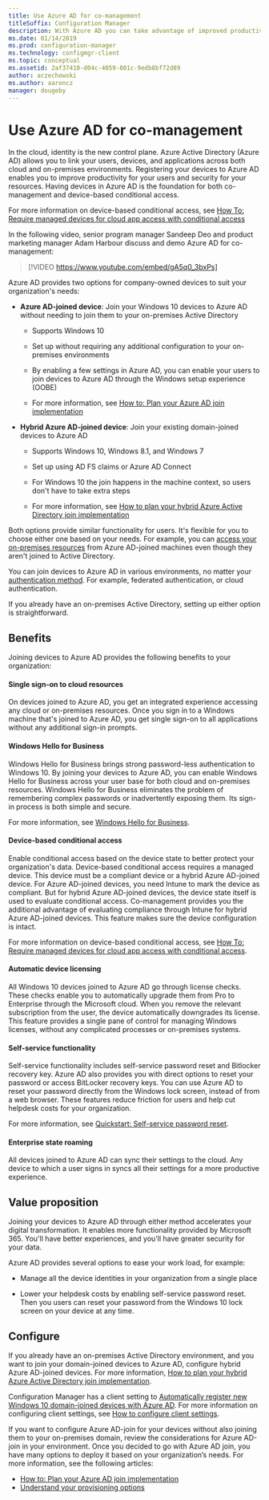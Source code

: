 ```yaml
---
title: Use Azure AD for co-management
titleSuffix: Configuration Manager
description: With Azure AD you can take advantage of improved productivity for your users and security for your resources, across both cloud and on-prem environments
ms.date: 01/14/2019
ms.prod: configuration-manager
ms.technology: configmgr-client
ms.topic: conceptual
ms.assetid: 2af37410-d04c-4059-801c-9edb8bf72d89
author: aczechowski
ms.author: aaroncz
manager: dougeby
---
```


# Use Azure AD for co-management

In the cloud, identity is the new control plane. Azure Active Directory (Azure AD) allows you to link your users, devices, and applications across both cloud and on-premises environments. Registering your devices to Azure AD enables you to improve productivity for your users and security for your resources. Having devices in Azure AD is the foundation for both co-management and device-based conditional access. 

For more information on device-based conditional access, see [How To: Require managed devices for cloud app access with conditional access](https://docs.microsoft.com/azure/active-directory/conditional-access/require-managed-devices)

<!--update with final video for this quickstart-->
In the following video, senior program manager Sandeep Deo and product marketing manager Adam Harbour discuss and demo Azure AD for co-management:

> [!VIDEO https://www.youtube.com/embed/gA5q0_3bxPs]

Azure AD provides two options for company-owned devices to suit your organization's needs:  

- **Azure AD-joined device**: Join your Windows 10 devices to Azure AD without needing to join them to your on-premises Active Directory  

    - Supports Windows 10

    - Set up without requiring any additional configuration to your on-premises environments  

    - By enabling a few settings in Azure AD, you can enable your users to join devices to Azure AD through the Windows setup experience (OOBE)  

    - For more information, see [How to: Plan your Azure AD join implementation](https://docs.microsoft.com/azure/active-directory/devices/azureadjoin-plan)  

- **Hybrid Azure AD-joined device**: Join your existing domain-joined devices to Azure AD  

    - Supports Windows 10, Windows 8.1, and Windows 7

    - Set up using AD FS claims or Azure AD Connect  

    - For Windows 10 the join happens in the machine context, so users don't have to take extra steps  

    - For more information, see [How to plan your hybrid Azure Active Directory join implementation](https://docs.microsoft.com/azure/active-directory/devices/hybrid-azuread-join-plan)  

Both options provide similar functionality for users. It's flexible for you to choose either one based on your needs. For example, you can [access your on-premises resources](https://docs.microsoft.com/azure/active-directory/devices/azuread-join-sso) from Azure AD-joined machines even though they aren't joined to Active Directory. 

You can join devices to Azure AD in various environments, no matter your [authentication method](https://docs.microsoft.com/azure/security/azure-ad-choose-authn). For example, federated authentication, or cloud authentication. 

If you already have an on-premises Active Directory, setting up either option is straightforward. 



## Benefits

Joining devices to Azure AD provides the following benefits to your organization:

#### Single sign-on to cloud resources
On devices joined to Azure AD, you get an integrated experience accessing any cloud or on-premises resources. Once you sign in to a Windows machine that's joined to Azure AD, you get single sign-on to all applications without any additional sign-in prompts.  

#### Windows Hello for Business
Windows Hello for Business brings strong password-less authentication to Windows 10. By joining your devices to Azure AD, you can enable Windows Hello for Business across your user base for both cloud and on-premises resources. Windows Hello for Business eliminates the problem of remembering complex passwords or inadvertently exposing them. Its sign-in process is both simple and secure. 

For more information, see [Windows Hello for Business](https://docs.microsoft.com/windows/security/identity-protection/hello-for-business/hello-identity-verification).  

#### Device-based conditional access
Enable conditional access based on the device state to better protect your organization's data. Device-based conditional access requires a managed device. This device must be a compliant device or a hybrid Azure AD-joined device. For Azure AD-joined devices, you need Intune to mark the device as compliant. But for hybrid Azure AD-joined devices, the device state itself is used to evaluate conditional access. Co-management provides you the additional advantage of evaluating compliance through Intune for hybrid Azure AD-joined devices. This feature makes sure the device configuration is intact. 

For more information on device-based conditional access, see [How To: Require managed devices for cloud app access with conditional access](https://docs.microsoft.com/azure/active-directory/conditional-access/require-managed-devices).  

#### Automatic device licensing
All Windows 10 devices joined to Azure AD go through license checks. These checks enable you to automatically upgrade them from Pro to Enterprise through the Microsoft cloud. When you remove the relevant subscription from the user, the device automatically downgrades its license. This feature provides a single pane of control for managing Windows licenses, without any complicated processes or on-premises systems.

#### Self-service functionality
Self-service functionality includes self-service password reset and Bitlocker recovery key. Azure AD also provides you with direct options to reset your password or access BitLocker recovery keys. You can use Azure AD to reset your password directly from the Windows lock screen, instead of from a web browser. These features reduce friction for users and help cut helpdesk costs for your organization.  

For more information, see [Quickstart: Self-service password reset](https://docs.microsoft.com/azure/active-directory/authentication/quickstart-sspr).

#### Enterprise state roaming
All devices joined to Azure AD can sync their settings to the cloud. Any device to which a user signs in syncs all their settings for a more productive experience.  



## Value proposition

Joining your devices to Azure AD through either method accelerates your digital transformation. It enables more functionality provided by Microsoft 365. You'll have better experiences, and you'll have greater security for your data. 

Azure AD provides several options to ease your work load, for example:

- Manage all the device identities in your organization from a single place  

- Lower your helpdesk costs by enabling self-service password reset. Then you users can reset your password from the Windows 10 lock screen on your device at any time.  



## Configure

If you already have an on-premises Active Directory environment, and you want to join your domain-joined devices to Azure AD, configure hybrid Azure AD-joined devices. For more information, [How to plan your hybrid Azure Active Directory join implementation](https://docs.microsoft.com/azure/active-directory/devices/hybrid-azuread-join-plan). 

Configuration Manager has a client setting to [Automatically register new Windows 10 domain-joined devices with Azure AD](/sccm/core/clients/deploy/about-client-settings#automatically-register-new-windows-10-domain-joined-devices-with-azure-active-directory). For more information on configuring client settings, see [How to configure client settings](/sccm/core/clients/deploy/configure-client-settings).

If you want to configure Azure AD-join for your devices without also joining them to your on-premises domain, review the considerations for Azure AD-join in your environment. Once you decided to go with Azure AD join, you have many options to deploy it based on your organization’s needs. For more information, see the following articles:
- [How to: Plan your Azure AD join implementation](https://docs.microsoft.com/azure/active-directory/devices/azureadjoin-plan)  
- [Understand your provisioning options](https://docs.microsoft.com/azure/active-directory/devices/azureadjoin-plan#understand-your-provisioning-options)  


